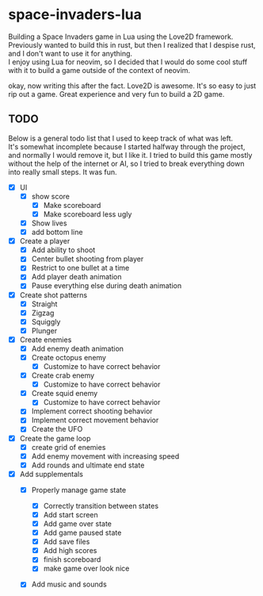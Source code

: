 # space-invaders-lua

Building a Space Invaders game in Lua using the Love2D framework.
Previously wanted to build this in rust, but then I realized 
that I despise rust, and I don't want to use it for anything.  
I enjoy using Lua for neovim, so I decided that I would do some 
cool stuff with it to build a game outside of the context of neovim.

okay, now writing this after the fact. Love2D is awesome.  It's so easy 
to just rip out a game.  Great experience and very fun to build a 2D game. 


## TODO 

Below is a general todo list that I used to keep track of what was left.  
It's somewhat incomplete because I started halfway through the project, 
and normally I would remove it, but I like it.  I tried to build this game 
mostly without the help of the internet or AI, so I tried to break everything 
down into really small steps.  It was fun.


- [x] UI 
    - [x] show score
        - [x] Make scoreboard
        - [x] Make scoreboard less ugly
    - [x] Show lives 
    - [x] add bottom line 

- [x] Create a player 
    - [x] Add ability to shoot
    - [x] Center bullet shooting from player 
    - [x] Restrict to one bullet at a time
    - [x] Add player death animation 
    - [x] Pause everything else during death animation

- [x] Create shot patterns 
    - [x] Straight 
    - [x] Zigzag
    - [x] Squiggly
    - [x] Plunger

- [x] Create enemies
    - [x] Add enemy death animation
    - [x] Create octopus enemy
        - [x] Customize to have correct behavior
    - [x] Create crab enemy
        - [x] Customize to have correct behavior
    - [x] Create squid enemy
        - [x] Customize to have correct behavior
    - [x] Implement correct shooting behavior
    - [x] Implement correct movement behavior 
    - [x] Create the UFO 

- [x] Create the game loop
    - [x] create grid of enemies
    - [x] Add enemy movement with increasing speed 
    - [x] Add rounds and ultimate end state 

- [x] Add supplementals
    - [x] Properly manage game state
        - [x] Correctly transition between states
        - [x] Add start screen
        - [x] Add game over state 
        - [x] Add game paused state
        - [x] Add save files
        - [x] Add high scores
        - [x] finish scoreboard
        - [x] make game over look nice
    - [x] Add music and sounds 


